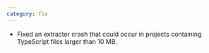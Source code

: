 ```yaml
---
category: fix
---
```

* Fixed an extractor crash that could occur in projects containing TypeScript files larger than 10 MB.
